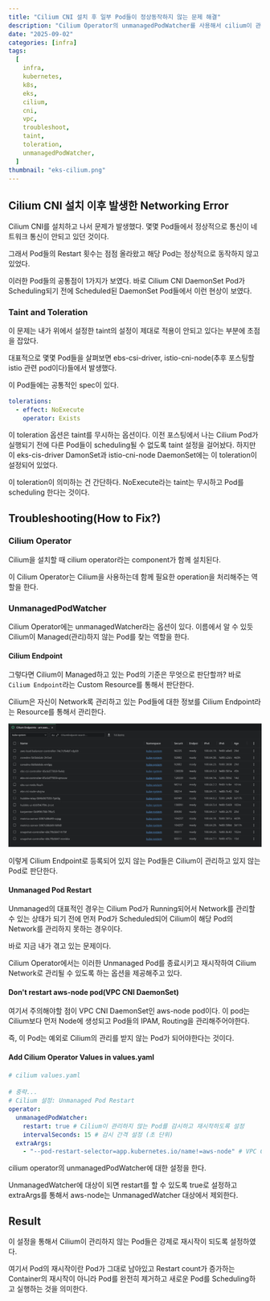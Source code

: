 ```yaml
---
title: "Cilium CNI 설치 후 일부 Pod들이 정상동작하지 않는 문제 해결"
description: "Cilium Operator의 unmanagedPodWatcher를 사용해서 cilium이 관리하지 않는 Pod가 없도록 하자"
date: "2025-09-02"
categories: [infra]
tags:
  [
    infra,
    kubernetes,
    k8s,
    eks,
    cilium,
    cni,
    vpc,
    troubleshoot,
    taint,
    toleration,
    unmanagedPodWatcher,
  ]
thumbnail: "eks-cilium.png"
---
```


## Cilium CNI 설치 이후 발생한 Networking Error

Cilium CNI를 설치하고 나서 문제가 발생했다. 몇몇 Pod들에서 정상적으로 통신이 네트워크 통신이 안되고 있던 것이다.

그래서 Pod들의 Restart 횟수는 점점 올라왔고 해당 Pod는 정상적으로 동작하지 않고 있었다.

이러한 Pod들의 공통점이 1가지가 보였다. 바로 Cilium CNI DaemonSet Pod가 Scheduling되기 전에 Scheduled된 DaemonSet Pod들에서 이런 현상이 보였다.

### Taint and Toleration

이 문제는 내가 위에서 설정한 taint의 설정이 제대로 적용이 안되고 있다는 부분에 초점을 잡았다.

대표적으로 몇몇 Pod들을 살펴보면 ebs-csi-driver, istio-cni-node(추후 포스팅할 istio 관련 pod이다)들에서 발생했다.

이 Pod들에는 공통적인 spec이 있다.

```yaml
tolerations:
  - effect: NoExecute
    operator: Exists
```

이 toleration 옵션은 taint를 무시하는 옵션이다. 이전 포스팅에서 나는 Cilium Pod가 실행되기 전에 다른 Pod들이 scheduling될 수 없도록 taint 설정을 걸어놨다. 하지만 이 eks-cis-driver DamonSet과 istio-cni-node DaemonSet에는 이 toleration이 설정되어 있었다.

이 toleration이 의미하는 건 간단하다. NoExecute라는 taint는 무시하고 Pod를 scheduling 한다는 것이다.

## Troubleshooting(How to Fix?)

### Cilium Operator

Cilium을 설치할 때 cilium operator라는 component가 함께 설치된다.

이 Cilium Operator는 Cilium을 사용하는데 함께 필요한 operation을 처리해주는 역할을 한다.

### UnmanagedPodWatcher

Cilium Operator에는 unmanagedWatcher라는 옵션이 있다. 이름에서 알 수 있듯 Cilium이 Managed(관리)하지 않는 Pod를 찾는 역할을 한다.

#### Cilium Endpoint

그렇다면 Cilium이 Managed하고 있는 Pod의 기준은 무엇으로 판단할까? 바로 `Cilium Endpoint`라는 Custom Resource를 통해서 판단한다.

Cilium은 자신이 Network록 관리하고 있는 Pod들에 대한 정보를 Cilium Endpoint라는 Resource를 통해서 관리한다.

![cilium-endpoint-resources](/images/posts/contents/troubleshoot-cilium/cilium-endpoint-resources.png)

이렇게 Cilium Endpoint로 등록되어 있지 않는 Pod들은 Cilium이 관리하고 있지 않는 Pod로 판단한다.

#### Unmanaged Pod Restart

Unmanaged의 대표적인 경우는 Cilium Pod가 Running되어서 Network를 관리할 수 있는 상태가 되기 전에 먼저 Pod가 Scheduled되어 Cilium이 해당 Pod의 Network를 관리하지 못하는 경우이다.

바로 지금 내가 겪고 있는 문제이다.

Cilium Operator에서는 이러한 Unmanaged Pod를 종료시키고 재시작하여 Cilium Network로 관리될 수 있도록 하는 옵션을 제공해주고 있다.

#### Don't restart aws-node pod(VPC CNI DaemonSet)

여기서 주의해야할 점이 VPC CNI DaemonSet인 aws-node pod이다. 이 pod는 Cilium보다 먼저 Node에 생성되고 Pod들의 IPAM, Routing을 관리해주어야한다.

즉, 이 Pod는 예외로 Cilium의 관리를 받지 않는 Pod가 되어야한다는 것이다.

#### Add Cilium Operator Values in values.yaml

```yaml
# cilium values.yaml

# 중략...
# Cilium 설정: Unmanaged Pod Restart
operator:
  unmanagedPodWatcher:
    restart: true # Cilium이 관리하지 않는 Pod를 감시하고 재시작하도록 설정
    intervalSeconds: 15 # 감시 간격 설정 (초 단위)
  extraArgs:
    - "--pod-restart-selector=app.kubernetes.io/name!=aws-node" # VPC CNI인 aws-node를 제외한 모든 Pod에 대해 재시작 감시 설정
```

cilium operator의 unmanagedPodWatcher에 대한 설정을 한다.

UnmanagedWatcher에 대상이 되면 restart를 할 수 있도록 true로 설정하고 extraArgs를 통해서 aws-node는 UnmanagedWatcher 대상에서 제외한다.

## Result

이 설정을 통해서 Cilium이 관리하지 않는 Pod들은 강제로 재시작이 되도록 설정하였다.

여기서 Pod의 재시작이란 Pod가 그대로 남아있고 Restart count가 증가하는 Container의 재시작이 아니라 Pod를 완전히 제거하고 새로운 Pod를 Scheduling하고 실행하는 것을 의미한다.

